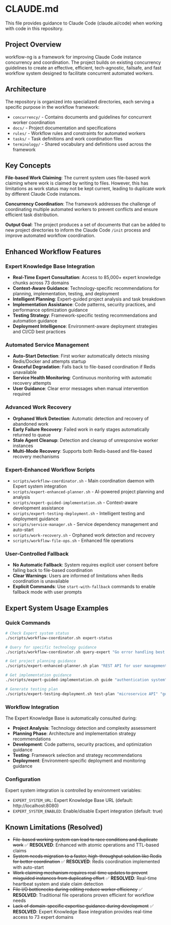 # CLAUDE.md

This file provides guidance to Claude Code (claude.ai/code) when working with code in this repository.

## Project Overview

workflow-ng is a framework for improving Claude Code instance concurrency and coordination. The project builds on existing concurrency guidelines to create an effective, efficient, tech-agnostic, failsafe, and fast workflow system designed to facilitate concurrent automated workers.

## Architecture

The repository is organized into specialized directories, each serving a specific purpose in the workflow framework:

- `concurrency/` - Contains documents and guidelines for concurrent worker coordination
- `docs/` - Project documentation and specifications  
- `rules/` - Workflow rules and constraints for automated workers
- `tasks/` - Task definitions and work coordination files
- `terminology/` - Shared vocabulary and definitions used across the framework

## Key Concepts

**File-based Work Claiming**: The current system uses file-based work claiming where work is claimed by writing to files. However, this has limitations as work status may not be kept current, leading to duplicate work by different Claude Code instances.

**Concurrency Coordination**: The framework addresses the challenge of coordinating multiple automated workers to prevent conflicts and ensure efficient task distribution.

**Output Goal**: The project produces a set of documents that can be added to new project directories to inform the Claude Code `/init` process and improve automated workflow coordination.

## Enhanced Workflow Features

### Expert Knowledge Base Integration
- **Real-Time Expert Consultation**: Access to 85,000+ expert knowledge chunks across 73 domains
- **Context-Aware Guidance**: Technology-specific recommendations for planning, implementation, testing, and deployment
- **Intelligent Planning**: Expert-guided project analysis and task breakdown
- **Implementation Assistance**: Code patterns, security practices, and performance optimization guidance
- **Testing Strategy**: Framework-specific testing recommendations and automation guidance
- **Deployment Intelligence**: Environment-aware deployment strategies and CI/CD best practices

### Automated Service Management
- **Auto-Start Detection**: First worker automatically detects missing Redis/Docker and attempts startup
- **Graceful Degradation**: Falls back to file-based coordination if Redis unavailable
- **Service Health Monitoring**: Continuous monitoring with automatic recovery attempts
- **User Guidance**: Clear error messages when manual intervention required

### Advanced Work Recovery
- **Orphaned Work Detection**: Automatic detection and recovery of abandoned work
- **Early Failure Recovery**: Failed work in early stages automatically returned to queue
- **Stale Agent Cleanup**: Detection and cleanup of unresponsive worker instances
- **Multi-Mode Recovery**: Supports both Redis-based and file-based recovery mechanisms

### Expert-Enhanced Workflow Scripts
- `scripts/workflow-coordinator.sh` - Main coordination daemon with Expert system integration
- `scripts/expert-enhanced-planner.sh` - AI-powered project planning and analysis
- `scripts/expert-guided-implementation.sh` - Context-aware development assistance
- `scripts/expert-testing-deployment.sh` - Intelligent testing and deployment guidance
- `scripts/service-manager.sh` - Service dependency management and auto-start
- `scripts/work-recovery.sh` - Orphaned work detection and recovery
- `scripts/workflow-file-ops.sh` - Enhanced file operations


### User-Controlled Fallback
- **No Automatic Fallback**: System requires explicit user consent before falling back to file-based coordination
- **Clear Warnings**: Users are informed of limitations when Redis coordination is unavailable
- **Explicit Commands**: Use `start-with-fallback` commands to enable fallback mode with user prompts

## Expert System Usage Examples

### Quick Commands
```bash
# Check Expert system status
./scripts/workflow-coordinator.sh expert-status

# Query for specific technology guidance
./scripts/workflow-coordinator.sh query-expert "Go error handling best practices" go-expert

# Get project planning guidance
./scripts/expert-enhanced-planner.sh plan "REST API for user management"

# Get implementation guidance
./scripts/expert-guided-implementation.sh guide "authentication system" "go"

# Generate testing plan
./scripts/expert-testing-deployment.sh test-plan "microservice API" "go postgresql"
```

### Workflow Integration
The Expert Knowledge Base is automatically consulted during:
- **Project Analysis**: Technology detection and complexity assessment
- **Planning Phase**: Architecture and implementation strategy recommendations  
- **Development**: Code patterns, security practices, and optimization guidance
- **Testing**: Framework selection and strategy recommendations
- **Deployment**: Environment-specific deployment and monitoring guidance

### Configuration
Expert system integration is controlled by environment variables:
- `EXPERT_SYSTEM_URL`: Expert Knowledge Base URL (default: http://localhost:8080)
- `EXPERT_SYSTEM_ENABLED`: Enable/disable Expert integration (default: true)

## Known Limitations (Resolved)

- ~~File-based working system can lead to race conditions and duplicate work~~ ✅ **RESOLVED**: Enhanced with atomic operations and TTL-based claims
- ~~System needs migration to a faster, high-throughput solution like Redis for better coordination~~ ✅ **RESOLVED**: Redis coordination implemented with auto-start
- ~~Work claiming mechanism requires real-time updates to prevent misguided instances from duplicating effort~~ ✅ **RESOLVED**: Real-time heartbeat system and stale claim detection
- ~~File I/O bottlenecks during editing reduce worker efficiency~~ ✅ **RESOLVED**: Traditional file operations proven efficient for workflow needs
- ~~Lack of domain-specific expertise guidance during development~~ ✅ **RESOLVED**: Expert Knowledge Base integration provides real-time access to 73 expert domains